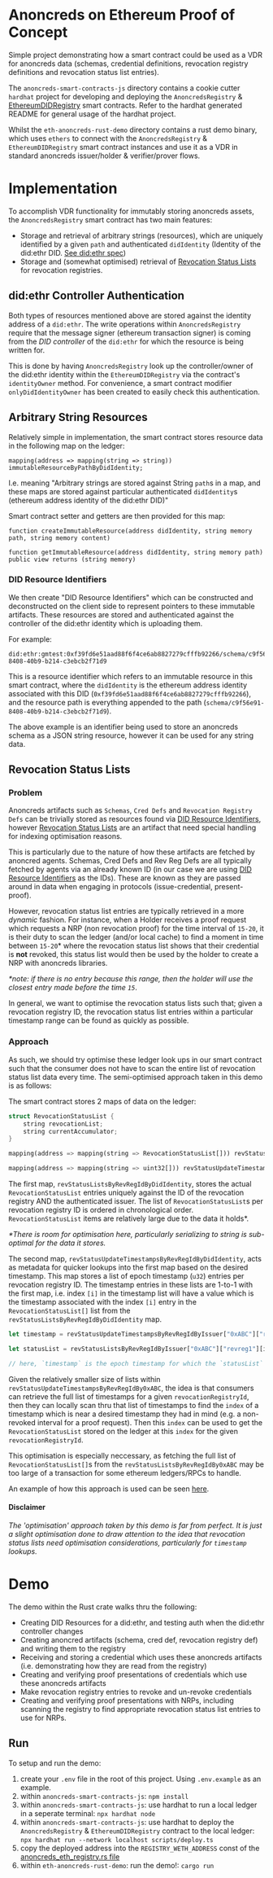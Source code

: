 # Anoncreds on Ethereum Proof of Concept
Simple project demonstrating how a smart contract could be used as a VDR for anoncreds data (schemas, credential definitions, revocation registry definitions and revocation status list entries).

The `anoncreds-smart-contracts-js` directory contains a cookie cutter `hardhat` project for developing and deploying the `AnoncredsRegistry` & [EthereumDIDRegistry](https://github.com/uport-project/ethr-did-registry/blob/master/contracts/EthereumDIDRegistry.sol) smart contracts. Refer to the hardhat generated README for general usage of the hardhat project.

Whilst the `eth-anoncreds-rust-demo` directory contains a rust demo binary, which uses `ethers` to connect with the `AnoncredsRegistry` & `EthereumDIDRegistry` smart contract instances and use it as a VDR in standard anoncreds issuer/holder & verifier/prover flows.

# Implementation
To accomplish VDR functionality for immutably storing anoncreds assets, the `AnoncredsRegistry` smart contract has two main features:
* Storage and retrieval of arbitrary strings (resources), which are uniquely identified by a given `path` and authenticated `didIdentity` (Identity of the did:ethr DID. [See did:ethr spec](https://github.com/decentralized-identity/ethr-did-resolver/blob/master/doc/did-method-spec.md#relationship-to-erc1056))
* Storage and (somewhat optimised) retrieval of [Revocation Status Lists](https://hyperledger.github.io/anoncreds-spec/#term:revocation-status-list) for revocation registries.

## did:ethr Controller Authentication
Both types of resources mentioned above are stored against the identity address of a `did:ethr`. The write operations within `AnoncredsRegistry` require that the message signer (ethereum transaction signer) is coming from the _DID controller_ of the `did:ethr` for which the resource is being written for.

This is done by having `AnoncredsRegistry` look up the controller/owner of the did:ethr identity within the `EthereumDIDRegistry` via the contract's `identityOwner` method. For convenience, a smart contract modifier `onlyDidIdentityOwner` has been created to easily check this authentication.

## Arbitrary String Resources
Relatively simple in implementation, the smart contract stores resource data in the following map on the ledger:
```solidity
mapping(address => mapping(string => string)) immutableResourceByPathByDidIdentity;
```
I.e. meaning "Arbitrary strings are stored against String `path`s in a map, and these maps are stored against particular authenticated `didIdentity`s (ethereum address identity of the did:ethr DID)"

Smart contract setter and getters are then provided for this map:
```solidity
function createImmutableResource(address didIdentity, string memory path, string memory content)

function getImmutableResource(address didIdentity, string memory path) public view returns (string memory)
```

### DID Resource Identifiers

We then create "DID Resource Identifiers" which can be constructed and deconstructed on the client side to represent pointers to these immutable artifacts. These resources are stored and authenticated against the controller of the did:ethr identity which is uploading them.

For example:
```
did:ethr:gmtest:0xf39fd6e51aad88f6f4ce6ab8827279cfffb92266/schema/c9f56e91-8408-40b9-b214-c3ebcb2f71d9
```
This is a resource identifier which refers to an immutable resource in this smart contract, where the `didIdentity` is the ethereum address identity associated with this DID (`0xf39fd6e51aad88f6f4ce6ab8827279cfffb92266`), and the resource path is everything appended to the path (`schema/c9f56e91-8408-40b9-b214-c3ebcb2f71d9`).

The above example is an identifier being used to store an anoncreds schema as a JSON string resource, however it can be used for any string data.

## Revocation Status Lists
### Problem
Anoncreds artifacts such as `Schemas`, `Cred Defs` and `Revocation Registry Defs` can be trivially stored as resources found via [DID Resource Identifiers](#did-resource-identifiers), however [Revocation Status Lists](https://hyperledger.github.io/anoncreds-spec/#term:revocation-status-list) are an artifact that need special handling for indexing optimisation reasons. 

This is particularly due to the nature of how these artifacts are fetched by anoncred agents. Schemas, Cred Defs and Rev Reg Defs are all typically fetched by agents via an already known ID (in our case we are using [DID Resource Identifiers](#did-resource-identifiers) as the IDs). These are known as they are passed around in data when engaging in protocols (issue-credential, present-proof).

However, revocation status list entries are typically retrieved in a more _dynamic_ fashion. For instance, when a Holder receives a proof request which requests a NRP (non revocation proof) for the time interval of `15-20`, it is their duty to scan the ledger (and/or local cache) to find a moment in time between `15-20`* where the revocation status list shows that their credential is **not** revoked, this status list would then be used by the holder to create a NRP with anoncreds libraries.

_*note: if there is no entry because this range, then the holder will use the closest entry made before the time `15`_.

In general, we want to optimise the revocation status lists such that; given a revocation registry ID, the revocation status list entries within a particular timestamp range can be found as quickly as possible.

### Approach
As such, we should try optimise these ledger look ups in our smart contract such that the consumer does not have to scan the entire list of revocation status list data every time. The semi-optimised approach taken in this demo is as follows:

The smart contract stores 2 maps of data on the ledger:
```rust
struct RevocationStatusList {
    string revocationList;
    string currentAccumulator;
}

mapping(address => mapping(string => RevocationStatusList[])) revStatusListsByRevRegIdByIssuer;

mapping(address => mapping(string => uint32[])) revStatusUpdateTimestampsByRevRegIdByDidIdentity;
```

The first map, `revStatusListsByRevRegIdByDidIdentity`, stores the actual `RevocationStatusList` entries uniquely against the ID of the revocation registry AND the authenticated issuer. The list of `RevocationStatusList`s per revocation registry ID is ordered in chronological order. `RevocationStatusList` items are relatively large due to the data it holds*.

_*There is room for optimisation here, particularly serializing to string is sub-optimal for the data it stores._

The second map, `revStatusUpdateTimestampsByRevRegIdByDidIdentity`, acts as metadata for quicker lookups into the first map based on the desired timestamp. This map stores a list of epoch timestamp (`u32`) entries per revocation registry ID. The timestamp entries in these lists are 1-to-1 with the first map, i.e. index `[i]` in the timestamp list will have a value which is the timestamp associated with the index `[i]` entry in the `RevocationStatusList[]` list from the `revStatusListsByRevRegIdByDidIdentity` map.

```js
let timestamp = revStatusUpdateTimestampsByRevRegIdByIssuer["0xABC"]["revreg1"][i]

let statusList = revStatusListsByRevRegIdByIssuer["0xABC"]["revreg1"][i]

// here, `timestamp` is the epoch timestamp for which the `statusList` entry was made on the ledger
```

Given the relatively smaller size of lists within `revStatusUpdateTimestampsByRevRegIdBy0xABC`, the idea is that consumers can retrieve the full list of timestamps for a given `revocationRegistryId`, then they can locally scan thru that list of timestamps to find the `index` of a timestamp which is near a desired timestamp they had in mind (e.g. a non-revoked interval for a proof request). Then this `index` can be used to get the `RevocationStatusList` stored on the ledger at this `index` for the given `revocationRegistryId`. 

This optimisation is especially neccessary, as fetching the full list of `RevocationStatusList[]`s from the `revStatusListsByRevRegIdBy0xABC` may be too large of a transaction for some ethereum ledgers/RPCs to handle.

An example of how this approach is used can be seen [here](./eth-anoncreds-rust-demo/src/anoncreds_eth_registry.rs#L219).

#### Disclaimer
_The 'optimisation' approach taken by this demo is far from perfect. It is just a slight optimisation done to draw attention to the idea that revocation status lists need optimisation considerations, particularly for `timestamp` lookups._

# Demo
The demo within the Rust crate walks thru the following:
* Creating DID Resources for a did:ethr, and testing auth when the did:ethr controller changes
* Creating anoncred artifacts (schema, cred def, revocation registry def) and writing them to the registry
* Receiving and storing a credential which uses these anoncreds artifacts (i.e. demonstrating how they are read from the registry)
* Creating and verifying proof presentations of credentials which use these anoncreds artifacts
* Make revocation registry entries to revoke and un-revoke credentials
* Creating and verifying proof presentations with NRPs, including scanning the registry to find appropriate revocation status list entries to use for NRPs.

## Run

To setup and run the demo:
1. create your `.env` file in the root of this project. Using `.env.example` as an example.
2. within `anoncreds-smart-contracts-js`: `npm install`
3. within `anoncreds-smart-contracts-js`: use hardhat to run a local ledger in a seperate terminal: `npx hardhat node`
4. within `anoncreds-smart-contracts-js`: use hardhat to deploy the `AnoncredsRegistry` & `EthereumDIDRegistry` contract to the local ledger: `npx hardhat run --network localhost scripts/deploy.ts`
5. copy the deployed address into the `REGISTRY_WETH_ADDRESS` const of the [anoncreds_eth_registry.rs file](/eth-anoncreds-rust-demo/src/anoncreds_eth_registry.rs)
6. within `eth-anoncreds-rust-demo`: run the demo!: `cargo run`
